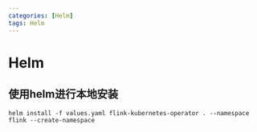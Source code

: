 ```yaml
---
categories: [Helm]
tags: Helm
---
```



# Helm

## 使用helm进行本地安装
~~~shell
helm install -f values.yaml flink-kubernetes-operator . --namespace flink --create-namespace
~~~



 

 
